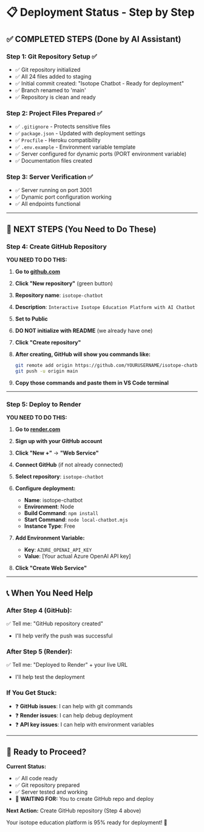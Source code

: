 # 📋 Deployment Status - Step by Step

## ✅ **COMPLETED STEPS (Done by AI Assistant)**

### **Step 1: Git Repository Setup** ✅
- ✅ Git repository initialized
- ✅ All 24 files added to staging
- ✅ Initial commit created: "Isotope Chatbot - Ready for deployment"
- ✅ Branch renamed to 'main'
- ✅ Repository is clean and ready

### **Step 2: Project Files Prepared** ✅
- ✅ `.gitignore` - Protects sensitive files
- ✅ `package.json` - Updated with deployment settings
- ✅ `Procfile` - Heroku compatibility
- ✅ `.env.example` - Environment variable template
- ✅ Server configured for dynamic ports (PORT environment variable)
- ✅ Documentation files created

### **Step 3: Server Verification** ✅
- ✅ Server running on port 3001
- ✅ Dynamic port configuration working
- ✅ All endpoints functional

---

## 🔴 **NEXT STEPS (You Need to Do These)**

### **Step 4: Create GitHub Repository** 
**YOU NEED TO DO THIS:**

1. **Go to [github.com](https://github.com)**
2. **Click "New repository"** (green button)
3. **Repository name**: `isotope-chatbot`
4. **Description**: `Interactive Isotope Education Platform with AI Chatbot`
5. **Set to Public**
6. **DO NOT initialize with README** (we already have one)
7. **Click "Create repository"**

8. **After creating, GitHub will show you commands like:**
   ```bash
   git remote add origin https://github.com/YOURUSERNAME/isotope-chatbot.git
   git push -u origin main
   ```

9. **Copy those commands and paste them in VS Code terminal**

---

### **Step 5: Deploy to Render**
**YOU NEED TO DO THIS:**

1. **Go to [render.com](https://render.com)**
2. **Sign up with your GitHub account**
3. **Click "New +"** → **"Web Service"**
4. **Connect GitHub** (if not already connected)
5. **Select repository**: `isotope-chatbot`
6. **Configure deployment:**
   - **Name**: isotope-chatbot
   - **Environment**: Node
   - **Build Command**: `npm install`
   - **Start Command**: `node local-chatbot.mjs`
   - **Instance Type**: Free

7. **Add Environment Variable:**
   - **Key**: `AZURE_OPENAI_API_KEY`
   - **Value**: [Your actual Azure OpenAI API key]

8. **Click "Create Web Service"**

---

## 📞 **When You Need Help**

### **After Step 4 (GitHub):**
✅ Tell me: "GitHub repository created" 
- I'll help verify the push was successful

### **After Step 5 (Render):**
✅ Tell me: "Deployed to Render" + your live URL
- I'll help test the deployment

### **If You Get Stuck:**
- ❓ **GitHub issues**: I can help with git commands
- ❓ **Render issues**: I can help debug deployment
- ❓ **API key issues**: I can help with environment variables

---

## 🎯 **Ready to Proceed?**

**Current Status:** 
- ✅ All code ready
- ✅ Git repository prepared  
- ✅ Server tested and working
- 🔄 **WAITING FOR:** You to create GitHub repo and deploy

**Next Action:** Create GitHub repository (Step 4 above)

Your isotope education platform is 95% ready for deployment! 🚀
